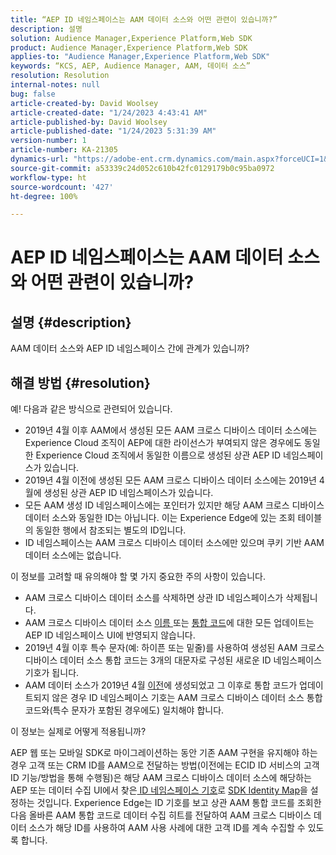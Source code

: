 ```yaml
---
title: “AEP ID 네임스페이스는 AAM 데이터 소스와 어떤 관련이 있습니까?”
description: 설명
solution: Audience Manager,Experience Platform,Web SDK
product: Audience Manager,Experience Platform,Web SDK
applies-to: "Audience Manager,Experience Platform,Web SDK"
keywords: “KCS, AEP, Audience Manager, AAM, 데이터 소스”
resolution: Resolution
internal-notes: null
bug: false
article-created-by: David Woolsey
article-created-date: "1/24/2023 4:43:41 AM"
article-published-by: David Woolsey
article-published-date: "1/24/2023 5:31:39 AM"
version-number: 1
article-number: KA-21305
dynamics-url: "https://adobe-ent.crm.dynamics.com/main.aspx?forceUCI=1&pagetype=entityrecord&etn=knowledgearticle&id=c0066fab-a19b-ed11-aad1-6045bd006268"
source-git-commit: a53339c24d052c610b42fc0129179b0c95ba0972
workflow-type: ht
source-wordcount: '427'
ht-degree: 100%

---
```


# AEP ID 네임스페이스는 AAM 데이터 소스와 어떤 관련이 있습니까?

## 설명 {#description}

AAM 데이터 소스와 AEP ID 네임스페이스 간에 관계가 있습니까?

## 해결 방법 {#resolution}


예! 다음과 같은 방식으로 관련되어 있습니다.

- 2019년 4월 이후 AAM에서 생성된 모든 AAM 크로스 디바이스 데이터 소스에는 Experience Cloud 조직이 AEP에 대한 라이선스가 부여되지 않은 경우에도 동일한 Experience Cloud 조직에서 동일한 이름으로 생성된 상관 AEP ID 네임스페이스가 있습니다.
- 2019년 4월 이전에 생성된 모든 AAM 크로스 디바이스 데이터 소스에는 2019년 4월에 생성된 상관 AEP ID 네임스페이스가 있습니다.
- 모든 AAM 생성 ID 네임스페이스에는 포인터가 있지만 해당 AAM 크로스 디바이스 데이터 소스와 동일한 ID는 아닙니다. 이는 Experience Edge에 있는 조회 테이블의 동일한 행에서 참조되는 별도의 ID입니다.
- ID 네임스페이스는 AAM 크로스 디바이스 데이터 소스에만 있으며 쿠키 기반 AAM 데이터 소스에는 없습니다.


이 정보를 고려할 때 유의해야 할 몇 가지 중요한 주의 사항이 있습니다.

- AAM 크로스 디바이스 데이터 소스를 삭제하면 상관 ID 네임스페이스가 삭제됩니다.
- AAM 크로스 디바이스 데이터 소스 <u>이름 </u>또는 <u>통합 코드</u>에 대한 모든 업데이트는 AEP ID 네임스페이스 UI에 반영되지 않습니다.
- 2019년 4월 이후 특수 문자(예: 하이픈 또는 밑줄)를 사용하여 생성된 AAM 크로스 디바이스 데이터 소스 통합 코드는 3개의 대문자로 구성된 새로운 ID 네임스페이스 기호가 됩니다.
- AAM 데이터 소스가 2019년 4월 <u>이전</u>에 생성되었고 그 이후로 통합 코드가 업데이트되지 않은 경우 ID 네임스페이스 기호는 AAM 크로스 디바이스 데이터 소스 통합 코드와(특수 문자가 포함된 경우에도) 일치해야 합니다.


이 정보는 실제로 어떻게 적용됩니까?

AEP 웹 또는 모바일 SDK로 마이그레이션하는 동안 기존 AAM 구현을 유지해야 하는 경우 고객 또는 CRM ID를 AAM으로 전달하는 방법(이전에는 ECID ID 서비스의 고객 ID 기능/방법을 통해 수행됨)은 해당 AAM 크로스 디바이스 데이터 소스에 해당하는 AEP 또는 데이터 수집 UI에서 찾은<u> ID 네임스페이스 기호</u>로 [SDK Identity Map](https://experienceleague.adobe.com/docs/experience-platform/edge/identity/overview.html?lang=en)을 설정하는 것입니다. Experience Edge는 ID 기호를 보고 상관 AAM 통합 코드를 조회한 다음 올바른 AAM 통합 코드로 데이터 수집 히트를 전달하여 AAM 크로스 디바이스 데이터 소스가 해당 ID를 사용하여 AAM 사용 사례에 대한 고객 ID를 계속 수집할 수 있도록 합니다.


